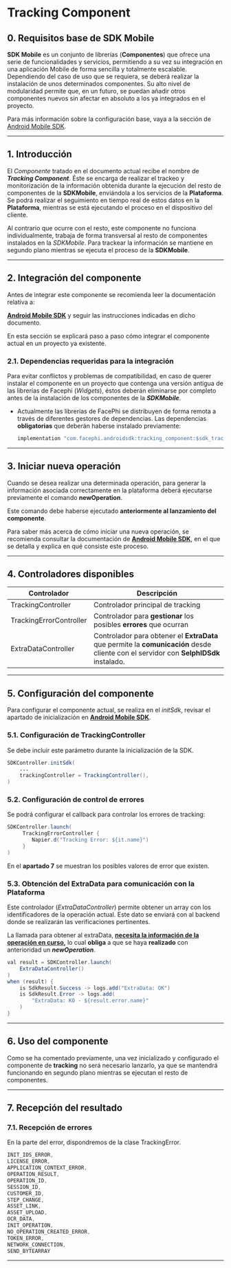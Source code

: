 # Tracking Component

## 0. Requisitos base de SDK Mobile

**SDK Mobile** es un conjunto de librerías (**Componentes**) que ofrece
una serie de funcionalidades y servicios, permitiendo a su vez su
integración en una aplicación Mobile de forma sencilla y totalmente
escalable. Dependiendo del caso de uso que se requiera, se deberá
realizar la instalación de unos determinados componentes. Su alto nivel
de modularidad permite que, en un futuro, se puedan añadir otros
componentes nuevos sin afectar en absoluto a los ya integrados en el
proyecto.

Para más información sobre la configuración base, vaya a la sección de
<a href="ES_Mobile_SDK"
data-linked-resource-id="2605285492" data-linked-resource-version="11"
data-linked-resource-type="page">Android Mobile SDK</a>.

---

## 1. Introducción

El _Componente_ tratado en el documento actual recibe el nombre de
**_Tracking Component_**. Éste se encarga de realizar el trackeo y
monitorización de la información obtenida durante la ejecución del resto
de componentes de la **SDKMobile**, enviándola a los servicios de la
**Plataforma**. Se podrá realizar el seguimiento en tiempo real de estos
datos en la **Plataforma**, mientras se está ejecutando el proceso en el
dispositivo del cliente.

Al contrario que ocurre con el resto, este componente no funciona
individualmente, trabaja de forma transversal al resto de componentes
instalados en la _SDKMobile_. Para trackear la información se mantiene
en segundo plano mientras se ejecuta el proceso de la **SDKMobile**.

---

## 2. Integración del componente

Antes de integrar este componente se recomienda leer la documentación
relativa a:

<a href="ES_Mobile_SDK"
data-linked-resource-id="2605285492" data-linked-resource-version="11"
data-linked-resource-type="page"><strong><u>Android Mobile
SDK</u></strong></a> y seguir las instrucciones indicadas en dicho
documento.

En esta sección se explicará paso a paso cómo integrar el componente
actual en un proyecto ya existente.

### 2.1. Dependencias requeridas para la integración

Para evitar conflictos y problemas de compatibilidad, en caso de querer
instalar el componente en un proyecto que contenga una versión antigua
de las librerías de Facephi (_Widgets_), éstos deberán eliminarse por
completo antes de la instalación de los componentes de la
**_SDKMobile_**.

- Actualmente las librerías de FacePhi se distribuyen de forma remota
  a través de diferentes gestores de dependencias. Las dependencias
  **obligatorias** que deberán haberse instalado previamente:

  ```java
  implementation "com.facephi.androidsdk:tracking_component:$sdk_tracking_component_version"
  ```

---

## 3. Iniciar nueva operación

Cuando se desea realizar una determinada operación, para generar la
información asociada correctamente en la plataforma deberá ejecutarse
previamente el comando **newOperation**.

Este comando debe haberse ejecutado **anteriormente al lanzamiento del
componente**.

Para saber más acerca de cómo iniciar una nueva operación, se recomienda
consultar la documentación de <a href="ES_Mobile_SDK"
data-linked-resource-id="2605285492" data-linked-resource-version="11"
data-linked-resource-type="page"><strong><u>Android Mobile
SDK</u></strong></a>, en el que se detalla y explica en qué consiste
este proceso.

---

## 4. Controladores disponibles

| **Controlador**         | **Descripción**                                                                                                                       |
| ----------------------- | ------------------------------------------------------------------------------------------------------------------------------------- |
| TrackingController      | Controlador principal de tracking                                                                                                     |
| TrackingErrorController | Controlador para **gestionar** los posibles **errores** que ocurran                                                                   |
| ExtraDataController     | Controlador para obtener el **ExtraData** que permite la **comunicación** desde cliente con el servidor con **SelphIDSdk** instalado. |

---

## 5. Configuración del componente

Para configurar el componente actual, se realiza en el _initSdk_,
revisar el apartado de inicialización en
<a href="ES_Mobile_SDK"
data-linked-resource-id="2605285492" data-linked-resource-version="11"
data-linked-resource-type="page"><strong><u>Android Mobile
SDK</u></strong></a>.

### 5.1. Configuración de TrackingController

Se debe incluir este parámetro durante la inicialización de la SDK.

```java
SDKController.initSdk(
    ...
    trackingController = TrackingController(),
)
```

### 5.2. Configuración de control de errores

Se podrá configurar el callback para controlar los errores de tracking:

```java
SDKController.launch(
     TrackingErrorController {
        Napier.d("Tracking Error: ${it.name}")
     }
)
```

En el **apartado 7** se muestran los posibles valores de error que
existen.

### 5.3. Obtención del ExtraData para comunicación con la Plataforma

Este controlador (_ExtraDataController_) permite obtener un array con
los identificadores de la operación actual. Este dato se enviará con al
backend donde se realizarán las verificaciones pertinentes.

La llamada para obtener al extraData, **<u>necesita la información de la
operación en curso</u>,** lo cual **obliga** a que se haya **realizado**
con anterioridad un **_newOperation_**.

```java
val result = SDKController.launch(
    ExtraDataController()
)
when (result) {
    is SdkResult.Success -> logs.add("ExtraData: OK")
    is SdkResult.Error -> logs.add(
        "ExtraData: KO - ${result.error.name}"
    )
}
```

---

## 6. Uso del componente

Como se ha comentado previamente, una vez inicializado y configurado el
componente de **tracking** no será necesario lanzarlo, ya que se
mantendrá funcionando en segundo plano mientras se ejecutan el resto de
componentes.

---

## 7. Recepción del resultado

### 7.1. Recepción de errores

En la parte del error, dispondremos de la clase TrackingError.

```java
INIT_IDS_ERROR,
LICENSE_ERROR,
APPLICATION_CONTEXT_ERROR,
OPERATION_RESULT,
OPERATION_ID,
SESSION_ID,
CUSTOMER_ID,
STEP_CHANGE,
ASSET_LINK,
ASSET_UPLOAD,
OCR_DATA,
INIT_OPERATION,
NO_OPERATION_CREATED_ERROR,
TOKEN_ERROR,
NETWORK_CONNECTION,
SEND_BYTEARRAY
```

---
